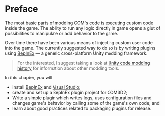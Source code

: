 # Preface

The most basic parts of modding COM's code is executing custom code inside the
game. 
The ability to run any logic directly in game opens a glut of possibilities to
manipulate or add behavior to the game.

Over time there have been various means of injecting custom user code into the 
game. The currently suggested way to do so is by writing plugins using 
[BepInEx](https://github.com/BepInEx/BepInEx) — a generic cross-platform 
Unity modding framework.

> For the interested, I suggest taking a look at
> [Unity code modding history](/appendix/history.md) for information about 
> other modding tools.

In this chapter, you will

* install [BepInEx](https://github.com/BepInEx/BepInEx) and [Visual Studio](https://visualstudio.microsoft.com/);
* create and set up a BepInEx plugin project for COM3D2;
* Write a simple plugin which writes logs, uses configuration files and changes
    game's behavior by calling some of the game's own code; and
* learn about good practices related to packaging plugins for release.

